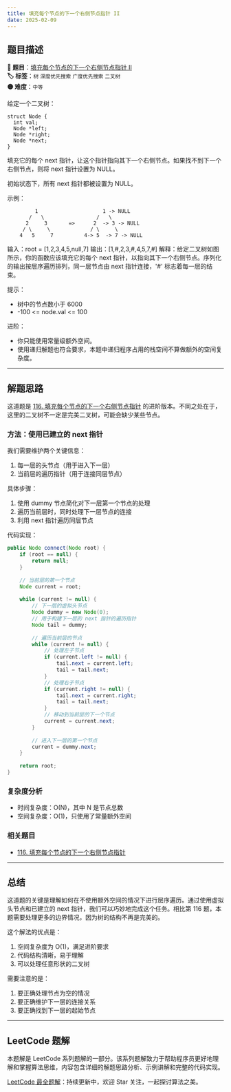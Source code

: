```yaml
---
title: 填充每个节点的下一个右侧节点指针 II
date: 2025-02-09
---
```


## 题目描述

**🔗 题目**：[填充每个节点的下一个右侧节点指针 II](https://leetcode.cn/problems/populating-next-right-pointers-in-each-node-ii/)  
**🏷️ 标签**：`树` `深度优先搜索` `广度优先搜索` `二叉树`  
**🟡 难度**：`中等`  

给定一个二叉树：

```
struct Node {
  int val;
  Node *left;
  Node *right;
  Node *next;
}
```

填充它的每个 next 指针，让这个指针指向其下一个右侧节点。如果找不到下一个右侧节点，则将 next 指针设置为 NULL。

初始状态下，所有 next 指针都被设置为 NULL。

示例：
```
         1                     1 -> NULL
       /   \                 /   \
      2     3       =>      2  -> 3 -> NULL
     / \     \             / \     \
    4   5     7          4-> 5  -> 7 -> NULL
```

输入：root = [1,2,3,4,5,null,7]
输出：[1,#,2,3,#,4,5,7,#]
解释：给定二叉树如图所示，你的函数应该填充它的每个 next 指针，以指向其下一个右侧节点。序列化的输出按层序遍历排列，同一层节点由 next 指针连接，'#' 标志着每一层的结束。

提示：
- 树中的节点数小于 6000
- -100 <= node.val <= 100

进阶：
- 你只能使用常量级额外空间。
- 使用递归解题也符合要求，本题中递归程序占用的栈空间不算做额外的空间复杂度。

---

## 解题思路

这道题是 [116. 填充每个节点的下一个右侧节点指针](https://leetcode.cn/problems/populating-next-right-pointers-in-each-node/) 的进阶版本。不同之处在于，这里的二叉树不一定是完美二叉树，可能会缺少某些节点。

### 方法：使用已建立的 next 指针

我们需要维护两个关键信息：
1. 每一层的头节点（用于进入下一层）
2. 当前层的遍历指针（用于连接同层节点）

具体步骤：
1. 使用 dummy 节点简化对下一层第一个节点的处理
2. 遍历当前层时，同时处理下一层节点的连接
3. 利用 next 指针遍历同层节点

代码实现：

```java
public Node connect(Node root) {
    if (root == null) {
        return null;
    }
    
    // 当前层的第一个节点
    Node current = root;
    
    while (current != null) {
        // 下一层的虚拟头节点
        Node dummy = new Node(0);
        // 用于构建下一层的 next 指针的遍历指针
        Node tail = dummy;
        
        // 遍历当前层的节点
        while (current != null) {
            // 处理左子节点
            if (current.left != null) {
                tail.next = current.left;
                tail = tail.next;
            }
            // 处理右子节点
            if (current.right != null) {
                tail.next = current.right;
                tail = tail.next;
            }
            // 移动到当前层的下一个节点
            current = current.next;
        }
        
        // 进入下一层的第一个节点
        current = dummy.next;
    }
    
    return root;
}
```

### 复杂度分析

- 时间复杂度：O(N)，其中 N 是节点总数
- 空间复杂度：O(1)，只使用了常量额外空间

### 相关题目

- [116. 填充每个节点的下一个右侧节点指针](https://leetcode.cn/problems/populating-next-right-pointers-in-each-node/)

---

## 总结

这道题的关键是理解如何在不使用额外空间的情况下进行层序遍历。通过使用虚拟头节点和已建立的 next 指针，我们可以巧妙地完成这个任务。相比第 116 题，本题需要处理更多的边界情况，因为树的结构不再是完美的。

这个解法的优点是：
1. 空间复杂度为 O(1)，满足进阶要求
2. 代码结构清晰，易于理解
3. 可以处理任意形状的二叉树

需要注意的是：
1. 要正确处理节点为空的情况
2. 要正确维护下一层的连接关系
3. 要正确找到下一层的起始节点

---

## LeetCode 题解

本题解是 LeetCode 系列题解的一部分。该系列题解致力于帮助程序员更好地理解和掌握算法思维，内容包含详细的解题思路分析、示例讲解和完整的代码实现。

[LeetCode 最全题解](https://github.com/LjyYano/LeetCode)：持续更新中，欢迎 Star 关注，一起探讨算法之美。 